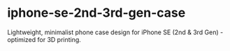 # iphone-se-2nd-3rd-gen-case
Lightweight, minimalist phone case design for iPhone SE (2nd &amp; 3rd Gen) - optimized for 3D printing.

